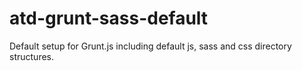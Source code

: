 atd-grunt-sass-default
======================

Default setup for Grunt.js including default js, sass and css directory structures.
